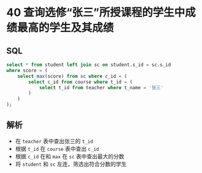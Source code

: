 # 40 查询选修“张三”所授课程的学生中成绩最高的学生及其成绩

## SQL

```sql
select * from student left join sc on student.s_id = sc.s_id
where score = (
	select max(score) from sc where c_id = (
		select c_id from course where t_id = (
			select t_id from teacher where t_name = '张三'
		)
	)
);
```

## 解析

- 在 `teacher` 表中查出张三的 `t_id`
- 根据 `t_id` 在 `course` 表中查出 `c_id`
- 根据 `c_id` 在和 `max` 在 `sc` 表中查出最大的分数
- 将 `student` 和 `sc` 左连，筛选出符合分数的学生